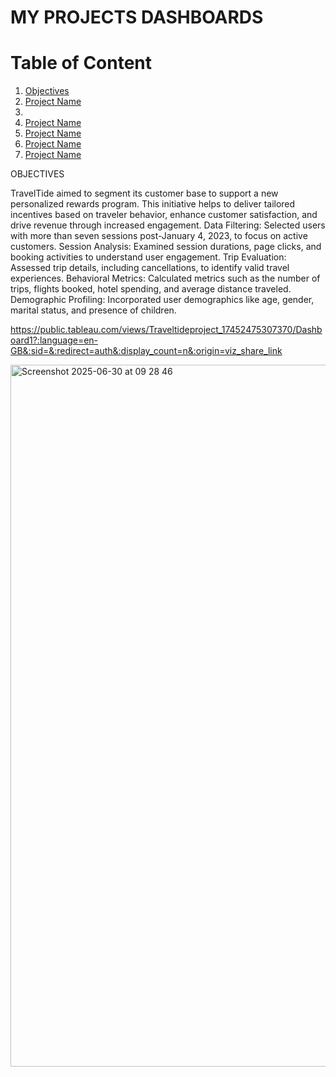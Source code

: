 # MY PROJECTS DASHBOARDS

#  Table of Content

1. [Objectives](#objectives)
2. [Project Name](#traveltide_analysis)
3. 
4. [Project Name](#sportify_analysis)
5. [Project Name](#marketflash_analysis)
6. [Project Name](#unicorn_analysis)
7. [Project Name](#bruce_springsteen_analysis)
   
OBJECTIVES

TravelTide aimed to segment its customer base to support a new personalized rewards program. This initiative helps to deliver tailored incentives based on traveler behavior, enhance customer satisfaction, and drive revenue through increased engagement.
Data Filtering: Selected users with more than seven sessions post-January 4, 2023, to focus on active customers.​
Session Analysis: Examined session durations, page clicks, and booking activities to understand user engagement.​
Trip Evaluation: Assessed trip details, including cancellations, to identify valid travel experiences.​
Behavioral Metrics: Calculated metrics such as the number of trips, flights booked, hotel spending, and average distance traveled.​
Demographic Profiling: Incorporated user demographics like age, gender, marital status, and presence of children.​


https://public.tableau.com/views/Traveltideproject_17452475307370/Dashboard1?:language=en-GB&:sid=&:redirect=auth&:display_count=n&:origin=viz_share_link

<img width="1123" alt="Screenshot 2025-06-30 at 09 28 46" src="https://github.com/user-attachments/assets/0ca22f0d-a7d0-4773-ab8f-a5a30a195495" />
